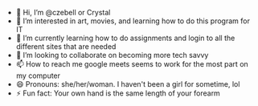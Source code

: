 - 👋 Hi, I’m @czebell or Crystal
- 👀 I’m interested in art, movies, and learning how to do this program for IT
- 🌱 I’m currently learning how to do assignments and login to all the different sites that are needed
- 💞️ I’m looking to collaborate on becoming more tech savvy
- 📫 How to reach me google meets seems to work for the most part on my computer
- 😄 Pronouns: she/her/woman. I haven't been a girl for sometime, lol
- ⚡ Fun fact: Your own hand is the same length of your forearm

<!---
czebell/czebell is a ✨ special ✨ repository because its `README.md` (this file) appears on your GitHub profile.
You can click the Preview link to take a look at your changes.
--->
